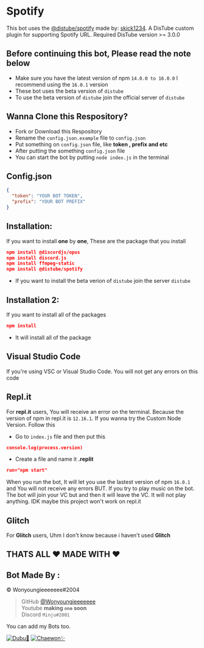 # Spotify
This bot uses the [@distube/spotify](https://github.com/distubejs/spotify) made by: [skick1234](https://github.com/skick1234). A DisTube custom plugin for supporting Spotify URL. Required DisTube version >= 3.0.0

## Before continuing this bot, Please read the note below
- Make sure you have the latest version of npm `14.0.0 to 16.0.0` I recommend using the `16.0.1` version
- These bot uses the beta version of `distube`
- To use the beta version of `distube` join the official server of `distube`

## Wanna Clone this Respository?
- Fork or Download this Respository
- Rename the `config.json.example` file to `config.json`
- Put something on `config.json` file, like **token , prefix and etc**
- After putting the something `config.json` file
- You can start the bot by putting `node index.js` in the terminal

## Config.json
```json
{
  "token": "YOUR BOT TOKEN",
  "prefix": "YOUR BOT PREFIX"
}
```

## Installation:
If you want to install **one** by **one**, These are the package that you install
```json
npm install @discordjs/opus
npm install discord.js
npm install ffmpeg-static
npm install @distube/spotify
```
- If you want to install the beta verion of `distube` join the server `distube`

## Installation 2:
If you want to install all of the packages
```json
npm install
```
- It will install all of the package


## Visual Studio Code
If you're using VSC or Visual Studio Code. You will not get any errors on this code

## Repl.it
For **repl.it** users, You will receive an error on the terminal. Because the version of npm in repl.it is `12.16.1`. If you wanna try the Custom Node Version. Follow this

- Go to `index.js` file and then put this
```json
console.log(process.version)
```
- Create a file and name it **.replit**
```json
run="npm start"
```
When you run the bot, It will let you use the lastest version of npm `16.0.1` and You will not receive any errors BUT. If you try to play music on the bot. The bot will join your VC but and then it will leave the VC. It will not play anything. IDK maybe this project won't work on repl.it

## Glitch
For **Glitch** users, Uhm I don't know because i haven't used **Glitch**

## THATS ALL ❤️ MADE WITH ❤️

## Bot Made By :
© Wonyoungieeeeeee#2004

> GitHub [@Wonyoungieeeeeee][my github]  
> Youtube **making `one` soon**  
> Discord `Minju#2001`  


[my github]: https://github.com/Wonyoungieeeeeee


You can add my Bots too.

[![Dubu🦅](https://cdn.discordapp.com/attachments/830149319486996511/830457067952406564/pure-white-background-85a2a7fd.jpg)](none)
[![Chaewon✨](https://cdn.discordapp.com/attachments/820677751266082816/830458322133581864/pure-white-background-85a2a7fd_1.jpg)](none)
